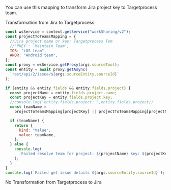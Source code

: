 You can use this mapping to transform Jira project key to Targetprocess team.

Transformation from Jira to Targetprocess:

```js
const wsService = context.getService("workSharing/v2");
const projectToTeamsMapping = {
  //Jira project name or key: Targetprocess Tem
  //'PKEY': 'Maintain Team',
  IOS: "iOS team",
  ANDR: "Android team",
};
const proxy = wsService.getProxy(args.sourceTool);
const entity = await proxy.getAsync(
  `rest/api/2/issue/${args.sourceEntity.sourceId}`
);

if (entity && entity.fields && entity.fields.project) {
  const projectName = entity.fields.project.name;
  const projectKey = entity.fields.project.key;
  //console.log('entity.fields.project: ',entity.fields.project);
  const teamName =
    projectToTeamsMapping[projectKey] || projectToTeamsMapping[projectName];

  if (teamName) {
    return {
      kind: "Value",
      value: teamName,
    };
  } else {
    console.log(
      `Failed resolve team for project: ${projectName} key: ${projectKey}`
    );
  }
}
console.log(`Failed get issue details ${args.sourceEntity.sourceId}`);
```

No Transformation from Targetprocess to Jira
